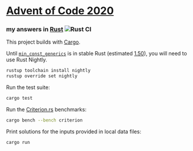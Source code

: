 # [Advent of Code 2020](https://adventofcode.com/2020)
### my answers in [Rust](https://www.rust-lang.org/) ![Rust CI](https://github.com/ephemient/aoc2020/workflows/Rust%20CI/badge.svg)

This project builds with [Cargo](https://docs.rust-lang.org/cargo).

Until [`min_const_generics`](https://github.com/rust-lang/rust/issues/74878) is in stable Rust (estimated [1.50](https://github.com/rust-lang/rust/pull/79135)), you will need to use Rust Nightly.

```sh
rustup toolchain install nightly
rustup override set nightly
```

Run the test suite:

```sh
cargo test
```

Run the [Criterion.rs](https://github.com/bheisler/criterion.rs) benchmarks:

```sh
cargo bench --bench criterion
```

Print solutions for the inputs provided in local data files:

```sh
cargo run
```

